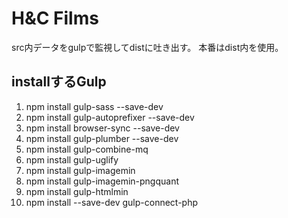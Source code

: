 # H&C Films

src内データをgulpで監視してdistに吐き出す。
本番はdist内を使用。

## installするGulp
1. npm install gulp-sass --save-dev
1. npm install gulp-autoprefixer --save-dev
1. npm install browser-sync --save-dev
1. npm install gulp-plumber --save-dev
1. npm install gulp-combine-mq
1. npm install gulp-uglify
1. npm install gulp-imagemin
1. npm install gulp-imagemin-pngquant
1. npm install gulp-htmlmin
1. npm install --save-dev gulp-connect-php


